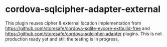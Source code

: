 # cordova-sqlcipher-adapter-external

This plugin reuses cipher & external location implementation from https://github.com/storesafe/cordova-sqlite-evcore-extbuild-free 
and https://github.com/storesafe/cordova-sqlcipher-adapter plugins.  This is not production ready yet and still the testing is in progress.
